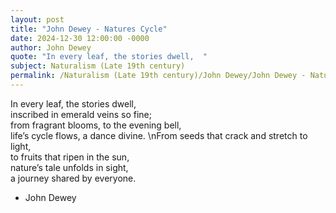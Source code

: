 ```yaml
---
layout: post
title: "John Dewey - Natures Cycle"
date: 2024-12-30 12:00:00 -0000
author: John Dewey
quote: "In every leaf, the stories dwell,  "
subject: Naturalism (Late 19th century)
permalink: /Naturalism (Late 19th century)/John Dewey/John Dewey - Natures Cycle
---
```


In every leaf, the stories dwell,  
inscribed in emerald veins so fine;  
from fragrant blooms, to the evening bell,  
life’s cycle flows, a dance divine.
\nFrom seeds that crack and stretch to light,  
to fruits that ripen in the sun,  
nature’s tale unfolds in sight,  
a journey shared by everyone.

- John Dewey
